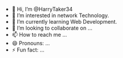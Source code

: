 - 👋 Hi, I’m @HarryTaker34
- 👀 I’m interested in network Technology.
- 🌱 I’m currently learning Web Development.
- 💞️ I’m looking to collaborate on ...
- 📫 How to reach me ...
- 😄 Pronouns: ...
- ⚡ Fun fact: ...

<!---
HarryTaker34/HarryTaker34 is a ✨ special ✨ repository because its `README.md` (this file) appears on your GitHub profile.
You can click the Preview link to take a look at your changes.
--->
